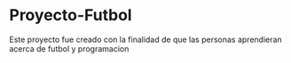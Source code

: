 # Proyecto-Futbol
Este proyecto fue creado con la finalidad de que las personas aprendieran acerca de futbol y programacion
